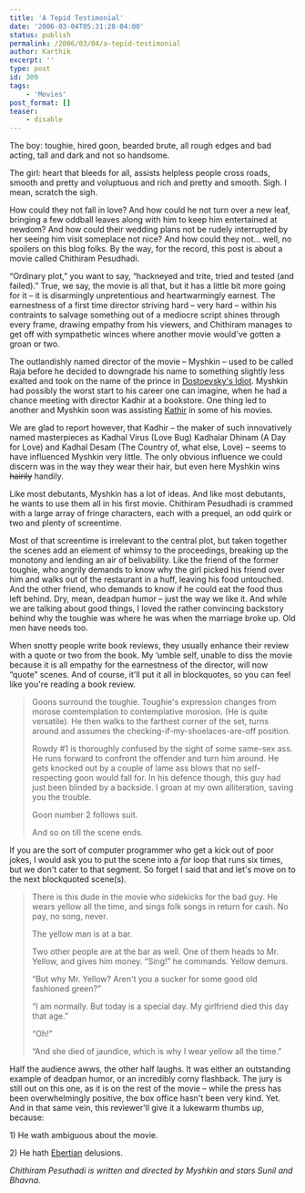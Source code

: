 ```yaml
---
title: 'A Tepid Testimonial'
date: '2006-03-04T05:31:28-04:00'
status: publish
permalink: /2006/03/04/a-tepid-testimonial
author: Karthik
excerpt: ''
type: post
id: 309
tags:
    - 'Movies'
post_format: []
teaser:
    - disable
---
```

The boy: toughie, hired goon, bearded brute, all rough edges and bad acting, tall and dark and not so handsome.

The girl: heart that bleeds for all, assists helpless people cross roads, smooth and pretty and voluptuous and rich and pretty and smooth. Sigh. I mean, scratch the sigh.

How could they not fall in love? And how could he not turn over a new leaf, bringing a few oddball leaves along with him to keep him entertained at newdom? And how could their wedding plans not be rudely interrupted by her seeing him visit someplace not nice? And how could they not… well, no spoilers on this blog folks. By the way, for the record, this post is about a movie called Chithiram Pesudhadi.

“Ordinary plot,” you want to say, “hackneyed and trite, tried and tested (and failed).” True, we say, the movie is all that, but it has a little bit more going for it – it is disarmingly unpretentious and heartwarmingly earnest. The earnestness of a first time director striving hard – very hard – within his contraints to salvage something out of a mediocre script shines through every frame, drawing empathy from his viewers, and Chithiram manages to get off with sympathetic winces where another movie would've gotten a groan or two.

The outlandishly named director of the movie – Myshkin – used to be called Raja before he decided to downgrade his name to something slightly less exalted and took on the name of the prince in [Dostoevsky's Idiot](http://en.wikipedia.org/wiki/The_Idiot_%28novel%29). Myshkin had possibly the worst start to his career one can imagine, when he had a chance meeting with director Kadhir at a bookstore. One thing led to another and Myshkin soon was assisting [Kathir](http://www.imdb.com/name/nm0997190/) in some of his movies.

We are glad to report however, that Kadhir – the maker of such innovatively named masterpieces as Kadhal Virus (Love Bug) Kadhalar Dhinam (A Day for Love) and Kadhal Desam (The Country of, what else, Love) – seems to have influenced Myshkin very little. The only obvious influence we could discern was in the way they wear their hair, but even here Myshkin wins <strike>hairily</strike> handily.

Like most debutants, Myshkin has a lot of ideas. And like most debutants, he wants to use them all in his first movie. Chithiram Pesudhadi is crammed with a large array of fringe characters, each with a prequel, an odd quirk or two and plenty of screentime.

Most of that screentime is irrelevant to the central plot, but taken together the scenes add an element of whimsy to the proceedings, breaking up the monotony and lending an air of belivability. Like the friend of the former toughie, who angrily demands to know why the girl picked his friend over him and walks out of the restaurant in a huff, leaving his food untouched. And the other friend, who demands to know if he could eat the food thus left behind. Dry, mean, deadpan humor – just the way we like it. And while we are talking about good things, I loved the rather convincing backstory behind why the toughie was where he was when the marriage broke up. Old men have needs too.

When snotty people write book reviews, they usually enhance their review with a quote or two from the book. My ‘umble self, unable to diss the movie because it is all empathy for the earnestness of the director, will now “quote” scenes. And of course, it'll put it all in blockquotes, so you can feel like you're reading a book review.

> Goons surround the toughie. Toughie's expression changes from morose comtemplation to contemplative morosion. (He is quite versatile). He then walks to the farthest corner of the set, turns around and assumes the checking-if-my-shoelaces-are-off position.
> 
> Rowdy #1 is thoroughly confused by the sight of some same-sex ass. He runs forward to confront the offender and turn him around. He gets knocked out by a couple of lame ass blows that no self-respecting goon would fall for. In his defence though, this guy had just been blinded by a backside. I groan at my own alliteration, saving you the trouble.
> 
> Goon number 2 follows suit.
> 
> And so on till the scene ends.

If you are the sort of computer programmer who get a kick out of poor jokes, I would ask you to put the scene into a *for* loop that runs six times, but we don't cater to that segment. So forget I said that and let's move on to the next blockquoted scene(s).

> There is this dude in the movie who sidekicks for the bad guy. He wears yellow all the time, and sings folk songs in return for cash. No pay, no song, never.
> 
> The yellow man is at a bar.
> 
> Two other people are at the bar as well. One of them heads to Mr. Yellow, and gives him money. “Sing!” he commands. Yellow demurs.
> 
> “But why Mr. Yellow? Aren't you a sucker for some good old fashioned green?”
> 
> “I am normally. But today is a special day. My girlfriend died this day that age.”
> 
> “Oh!”
> 
> “And she died of jaundice, which is why I wear yellow all the time.”

Half the audience awws, the other half laughs. It was either an outstanding example of deadpan humor, or an incredibly corny flashback. The jury is still out on this one, as it is on the rest of the movie – while the press has been overwhelmingly positive, the box office hasn't been very kind. Yet. And in that same vein, this reviewer'll give it a lukewarm thumbs up, because:

1\) He wath ambiguous about the movie.

2\) He hath [Ebertian](http://rogerebert.suntimes.com/) delusions.

*Chithiram Pesuthadi is written and directed by Myshkin and stars Sunil and Bhavna.*